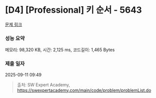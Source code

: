 # [D4] [Professional] 키 순서 - 5643 

[문제 링크](https://swexpertacademy.com/main/code/problem/problemDetail.do?contestProbId=AWXQsLWKd5cDFAUo) 

### 성능 요약

메모리: 98,320 KB, 시간: 2,125 ms, 코드길이: 1,465 Bytes

### 제출 일자

2025-09-11 09:49



> 출처: SW Expert Academy, https://swexpertacademy.com/main/code/problem/problemList.do